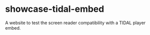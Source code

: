 # showcase-tidal-embed
A website to test the screen reader compatibility with a TIDAL player embed.

